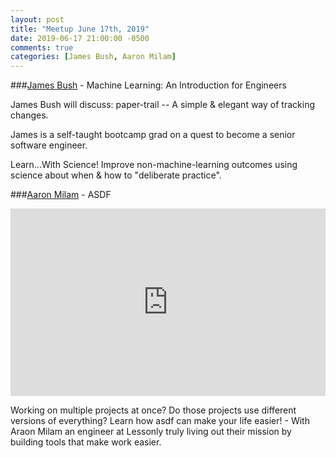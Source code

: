 ```yaml
---
layout: post
title: "Meetup June 17th, 2019"
date: 2019-06-17 21:00:00 -0500
comments: true
categories: [James Bush, Aaron Milam]
---
```


###[James Bush](https://twitter.com/dan_alyst) - Machine Learning: An Introduction for Engineers

James Bush will discuss:
paper-trail -- A simple & elegant way of tracking changes.

James is a self-taught bootcamp grad on a quest to become a senior software engineer.

Learn...With Science!
Improve non-machine-learning outcomes using science about when & how to "deliberate practice".

###[Aaron Milam](https://twitter.com/milamsoft) - ASDF
<iframe width="100%" height="300" src="https://www.youtube.com/embed/DOqdWSuuxCQ" frameborder="0" allowfullscreen></iframe>

Working on multiple projects at once? Do those projects use different versions of everything? Learn how asdf can make your life easier! - With Araon Milam an engineer at Lessonly truly living out their mission by building tools that make work easier.
